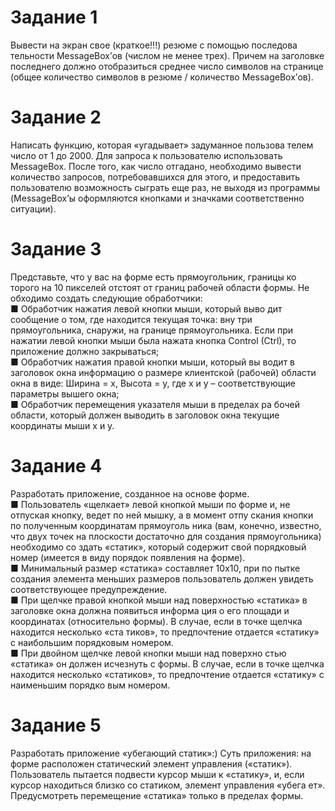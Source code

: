 <h1>Задание 1</h1>
Вывести на экран свое (краткое!!!) резюме с помощью последова
тельности MessageBox’ов (числом не менее трех). Причем на заголовке
последнего должно отобразиться среднее число символов на странице
(общее количество символов в резюме / количество MessageBox’ов).
<h1>Задание 2</h1>
Написать функцию, которая «угадывает» задуманное пользова
телем число от 1 до 2000. Для запроса к пользователю использовать
MessageBox. После того, как число отгадано, необходимо вывести
количество запросов, потребовавшихся для этого, и предоставить
пользователю возможность сыграть еще раз, не выходя из программы
(MessageBox’ы оформляются кнопками и значками соответственно
ситуации).
<h1>Задание 3</h1>
Представьте, что у вас на форме есть прямоугольник, границы ко
торого на 10 пикселей отстоят от границ рабочей области формы. Не
обходимо создать следующие обработчики:<br>
■ Обработчик нажатия левой кнопки мыши, который выво
дит сообщение о том, где находится текущая точка: вну
три прямоугольника, снаружи, на границе прямоугольника.
Если при нажатии левой кнопки мыши была нажата кнопка
Control (Ctrl), то приложение должно закрываться;<br>
■ Обработчик нажатия правой кнопки мыши, который вы
водит в заголовок окна информацию о размере клиентской
(рабочей) области окна в виде: Ширина = x, Высота = y, где
x и y – соответствующие параметры вышего окна;<br>
■ Обработчик перемещения указателя мыши в пределах ра
бочей области, который должен выводить в заголовок окна
текущие координаты мыши x и y.
<h1>Задание 4</h1>
Разработать приложение, созданное на основе форме.<br>
■ Пользователь «щелкает» левой кнопкой мыши по форме и,
не отпуская кнопку, ведет по ней мышку, а в момент отпу
скания кнопки по полученным координатам прямоуголь
ника (вам, конечно, известно, что двух точек на плоскости
достаточно для создания прямоугольника) необходимо со
здать «статик», который содержит свой порядковый номер
(имеется в виду порядок появления на форме).<br>
■ Минимальный размер «статика» составляет 10х10, при по
пытке создания элемента меньших размеров пользователь
должен увидеть соответствующее предупреждение.<br>
■ При щелчке правой кнопкой мыши над поверхностью
«статика» в заголовке окна должна появиться информа
ция о его площади и координатах (относительно формы).
В случае, если в точке щелчка находится несколько «ста
тиков», то предпочтение отдается «статику» с наибольшим
порядковым номером.<br>
■ При двойном щелчке левой кнопки мыши над поверхно
стью «статика» он должен исчезнуть с формы. В случае,
если в точке щелчка находится несколько «статиков», то
предпочтение отдается «статику» с наименьшим порядко
вым номером.
<h1>Задание 5</h1>
Разработать приложение «убегающий статик»:) Суть приложения:
на форме расположен статический элемент управления («статик»).
Пользователь пытается подвести курсор мыши к «статику», и, если
курсор находиться близко со статиком, элемент управления «убега
ет». Предусмотреть перемещение «статика» только в пределах формы.
